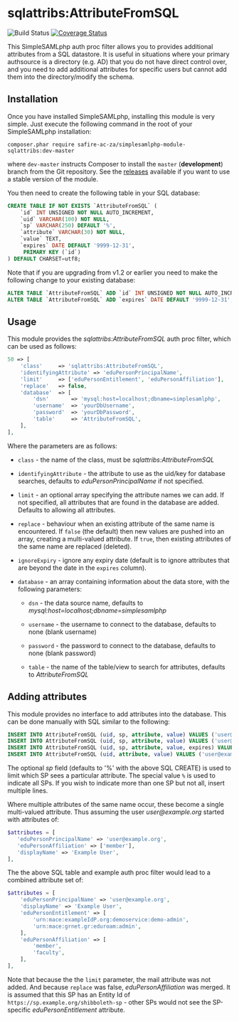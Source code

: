sqlattribs:AttributeFromSQL
===========================
![Build Status](https://github.com/tenet-ac-za/simplesamlphp-module-sqlattribs/workflows/CI/badge.svg?branch=master)
[![Coverage Status](https://codecov.io/gh/tenet-ac-za/simplesamlphp-module-sqlattribs/branch/master/graph/badge.svg)](https://codecov.io/gh/tenet-ac-za/simplesamlphp-module-sqlattribs)

This SimpleSAMLphp auth proc filter allows you to provides additional
attributes from a SQL datastore. It is useful in situations where your
primary authsource is a directory (e.g. AD) that you do not have direct
control over, and you need to add additional attributes for specific
users but cannot add them into the directory/modify the schema.

Installation
------------

Once you have installed SimpleSAMLphp, installing this module is
very simple.  Just execute the following command in the root of your
SimpleSAMLphp installation:

```
composer.phar require safire-ac-za/simplesamlphp-module-sqlattribs:dev-master
```

where `dev-master` instructs Composer to install the `master` (**development**)
branch from the Git repository. See the
[releases](https://github.com/tenet-ac-za/simplesamlphp-module-sqlattribs/releases)
available if you want to use a stable version of the module.

You then need to create the following table in your SQL database:

```sql
CREATE TABLE IF NOT EXISTS `AttributeFromSQL` (
    `id` INT UNSIGNED NOT NULL AUTO_INCREMENT,
    `uid` VARCHAR(100) NOT NULL,
    `sp` VARCHAR(250) DEFAULT '%',
    `attribute` VARCHAR(30) NOT NULL,
    `value` TEXT,
    `expires` DATE DEFAULT '9999-12-31',
     PRIMARY KEY (`id`)
) DEFAULT CHARSET=utf8;
```

Note that if you are upgrading from v1.2 or earlier you need to make the following change to your existing database:

```sql
ALTER TABLE `AttributeFromSQL` ADD `id` INT UNSIGNED NOT NULL AUTO_INCREMENT FIRST, ADD PRIMARY KEY (id);
ALTER TABLE `AttributeFromSQL` ADD `expires` DATE DEFAULT '9999-12-31';
```

Usage
-----

This module provides the _sqlattribs:AttributeFromSQL_ auth proc filter,
which can be used as follows:

```php
50 => [
    'class'     => 'sqlattribs:AttributeFromSQL',
    'identifyingAttribute' => 'eduPersonPrincipalName',
    'limit'     => ['eduPersonEntitlement', 'eduPersonAffiliation'],
    'replace'   => false,
    'database'  => [
        'dsn'       => 'mysql:host=localhost;dbname=simplesamlphp',
        'username'  => 'yourDbUsername',
        'password'  => 'yourDbPassword',
        'table'     => 'AttributeFromSQL',
    ],
],
```

Where the parameters are as follows:

* `class` - the name of the class, must be _sqlattribs:AttributeFromSQL_

* `identifyingAttribute` - the attribute to use as the uid/key for database searches, defaults to _eduPersonPrincipalName_ if not specified.

* `limit` - an optional array specifying the attribute names we can add. If not specified, all attributes that are found in the database are added. Defaults to allowing all attributes.

* `replace` - behaviour when an existing attribute of the same name is encountered. If `false` (the default) then new values are pushed into an array, creating a multi-valued attribute. If `true`, then existing attributes of the same name are replaced (deleted).

* `ignoreExpiry` - ignore any expiry date (default is to ignore attributes that are beyond the date in the `expires` column).

* `database` - an array containing information about the data store, with the following parameters:

  * `dsn` - the data source name, defaults to _mysql:host=localhost;dbname=simplesamlphp_

  * `username` - the username to connect to the database, defaults to none (blank username)

  * `password` - the password to connect to the database, defaults to none (blank password)

  * `table` - the name of the table/view to search for attributes, defaults to _AttributeFromSQL_

Adding attributes
-----------------

This module provides no interface to add attributes into the
database. This can be done manually with SQL similar to the following:

```sql
INSERT INTO AttributeFromSQL (uid, sp, attribute, value) VALUES ('user@example.org', '%', 'eduPersonEntitlement', 'urn:mace:exampleIdP.org:demoservice:demo-admin');
INSERT INTO AttributeFromSQL (uid, sp, attribute, value) VALUES ('user@example.org', 'https://idp.example.org/idp/shibboleth', 'eduPersonEntitlement', 'urn:mace:grnet.gr:eduroam:admin');
INSERT INTO AttributeFromSQL (uid, sp, attribute, value, expires) VALUES ('user@example.org', '%', 'eduPersonAffiliation', 'faculty', '2020-12-31');
INSERT INTO AttributeFromSQL (uid, attribute, value) VALUES ('user@example.org', 'mail', 'user@example.org');
```

The optional _sp_ field (defaults to '%' with the above SQL CREATE) is used
to limit which SP sees a particular attribute. The special value `%`
is used to indicate all SPs. If you wish to indicate more than one SP but
not all, insert multiple lines.

Where multiple attributes of the same name occur, these become a single
multi-valued attribute. Thus assuming the user _user@example.org_
started with attributes of:

```php
$attributes = [
   'eduPersonPrincipalName' => 'user@example.org',
   'eduPersonAffiliation' => ['member'],
   'displayName' => 'Example User',
],
```

The the above SQL table and example auth proc filter would lead to a
combined attribute set of:

```php
$attributes = [
    'eduPersonPrincipalName' => 'user@example.org',
    'displayName' => 'Example User',
    'eduPersonEntitlement' => [
        'urn:mace:exampleIdP.org:demoservice:demo-admin',
        'urn:mace:grnet.gr:eduroam:admin',
    ],
    'eduPersonAffiliation' => [
        'member',
        'faculty',
    ],
],
```

Note that because the the `limit` parameter, the mail attribute was not added. And because `replace` was false, _eduPersonAffiliation_ was merged. It is assumed that this SP has an Entity Id of `https://sp.example.org/shibboleth-sp` - other SPs would not see the SP-specific _eduPersonEntitlement_ attribute.

